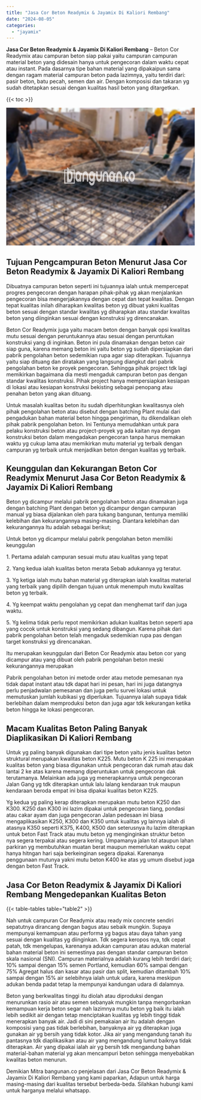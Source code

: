 ```yaml
---
title: "Jasa Cor Beton Readymix & Jayamix Di Kaliori Rembang"
date: "2024-08-05"
categories: 
  - "jayamix"
---
```


**Jasa Cor Beton Readymix & Jayamix Di Kaliori Rembang** – Beton Cor Readymix atau campuran beton siap pakai yaitu campuran campuran material beton yang didesain hanya untuk pengecoran dalam waktu cepat atau instant. Pada dasarnya tipe bahan material yang dipakaipun sama dengan ragam material campuran beton pada lazimnya, yaitu terdiri dari: pasir beton, batu pecah, semen dan air. Dengan komposisi dan takaran yg sudah ditetapkan sesuai dengan kualitas hasil beton yang ditargetkan.

{{< toc >}}

![Jasa Cor Beton Readymix & Jayamix Di Kaliori Rembang](/images/jasa-cor-readymix-09.png)

## Tujuan Pengcampuran Beton Menurut Jasa Cor Beton Readymix & Jayamix Di Kaliori Rembang

Dibuatnya campuran beton seperti ini tujuannya ialah untuk mempercepat progres pengecoran dengan harapan pihak-pihak yg akan menjalankan pengecoran bisa mengerjakannya dengan cepat dan tepat kwalitas. Dengan tepat kualitas inilah diharapkan kwalitas beton yg dibuat yakni kualitas beton sesuai dengan standar kwalitas yg diharapkan atau standar kwalitas beton yang diinginkan sesuai dengan konstruksi yg direncanakan.

Beton Cor Readymix juga yaitu macam beton dengan banyak opsi kwalitas mutu sesuai dengan peruntukannya atau sesuai dengan peruntukan konstruksi yang di inginkan. Beton ini pula dinamakan dengan beton cair siap guna, karena memang beton ini yaitu beton yg sudah dipersiapkan dari pabrik pengolahan beton sedemikian rupa agar siap diterapkan. Tujuannya yaitu siap dituang dan diratakan yang langsung diangkut dari pabrik pengolahan beton ke proyek pengecoran. Sehingga pihak project tdk lagi memikirkan bagaimana dia mesti mengaduk campuran beton pas dengan standar kwalitas konstruksi. Pihak project hanya mempersiapkan kesiapan di lokasi atau kesiapan konstruksi bekisting sebagai penopang atau penahan beton yang akan dituang.

Untuk masalah kualitas beton itu sudah diperhitungkan kwalitasnya oleh pihak pengolahan beton atau disebut dengan batching Plant mulai dari pengadukan bahan material beton hingga pengiriman, itu dikendalikan oleh pihak pabrik pengolahan beton. Ini Tentunya memudahkan untuk para pelaku konstruksi beton atau project-proyek yg ada kaitan nya dengan konstruksi beton dalam mengadakan pengecoran tanpa harus memakan waktu yg cukup lama atau memikirkan mutu material yg terbaik dengan campuran yg terbaik untuk menjadikan beton dengan kualitas yg terbaik.

## Keunggulan dan Kekurangan Beton Cor Readymix Menurut Jasa Cor Beton Readymix & Jayamix Di Kaliori Rembang

Beton yg dicampur melalui pabrik pengolahan beton atau dinamakan juga dengan batching Plant dengan beton yg dicampur dengan campuran manual yg biasa dijalankan oleh para tukang bangunan, tentunya memiliki kelebihan dan kekurangannya masing-masing. Diantara kelebihan dan kekurangannya Itu adalah sebagai berikut;

Untuk beton yg dicampur melalui pabrik pengolahan beton memiliki keunggulan

1\. Pertama adalah campuran sesuai mutu atau kualitas yang tepat

2\. Yang kedua ialah kualitas beton merata Sebab adukannya yg teratur.

3\. Yg ketiga ialah mutu bahan material yg diterapkan ialah kwalitas material yang terbaik yang dipilih dengan tujuan untuk menempuh mutu kwalitas beton yg terbaik.

4\. Yg keempat waktu pengolahan yg cepat dan menghemat tarif dan juga waktu.

5\. Yg kelima tidak perlu repot memikirkan adukan kualitas beton seperti apa yang cocok untuk konstruksi yang sedang dibangun. Karena pihak dari pabrik pengolahan beton telah mengaduk sedemikian rupa pas dengan target konstruksi yg direncanakan.

Itu merupakan keunggulan dari Beton Cor Readymix atau beton cor yang dicampur atau yang dibuat oleh pabrik pengolahan beton meski kekurangannya merupakan

Pabrik pengolahan beton ini metode order atau metode pemesanan nya tidak dapat instant atau tdk dapat hari ini pesan, hari ini juga datangnya perlu penjadwalan pemesanan dan juga perlu survei lokasi untuk memutuskan jumlah kubikasi yg diperlukan. Tujuannya ialah supaya tidak berlebihan dalam memproduksi beton dan juga agar tdk kekurangan ketika beton hingga ke lokasi pengecoran.

## Macam Kualitas Beton Paling Banyak Diaplikasikan Di Kaliori Rembang

Untuk yg paling banyak digunakan dari tipe beton yaitu jenis kualitas beton struktural merupakan kwalitas beton K225. Mutu beton K 225 ini merupakan kualitas beton yang biasa digunakan untuk pengecoran dak rumah atau dak lantai 2 ke atas karena memang diperuntukan untuk pengecoran dak terutamanya. Melainkan ada juga yg menerapkannya untuk pengecoran Jalan Gang yg tdk diterapkan untuk lalu lalang kendaraan truk maupun kendaraan beroda empat ini bisa dipakai kualitas beton K225.

Yg kedua yg paling kerap diterapkan merupakan mutu beton K250 dan K300. K250 dan K300 ini lazim dipakai untuk pengecoran tiang, pondasi atau cakar ayam dan juga pengecoran Jalan pedesaan ini biasa mengaplikasikan K250, K300 dan K350 untuk kualitas yg lainnya ialah di atasnya K350 seperti K375, K400, K500 dan seterusnya itu lazim diterapkan untuk beton Fast Track atau mutu beton yg menginginkan struktur beton nya segera terpakai atau segera kering. Umpamanya jalan tol ataupun lahan parkiran yg membutuhkan muatan berat maupun memerlukan waktu cepat hanya hitngan hari saja berkeinginan segera dipakai. Karenanya penggunaan mutunya yakni mutu beton K400 ke atas yg umum disebut juga dengan beton Fast Track.

## Jasa Cor Beton Readymix & Jayamix Di Kaliori Rembang Mengedepankan Kualitas Beton

{{< table-tables table="table2" >}}

Nah untuk campuran Cor Readymix atau ready mix concrete sendiri sepatutnya dirancang dengan bagus atau sebaik mungkin. Supaya mempunyai kemampuan atau performa yg bagus atau daya tahan yang sesuai dengan kualitas yg diinginkan. Tdk segera keropos nya, tdk cepat patah, tdk mengelupas, karenanya adukan campuran atau adukan material bahan material beton ini semestinya pas dengan standar campuran beton skala nasional (SNI). Campuran materialnya adalah kurang lebih terdiri dari; 10% sampai dengan 15% semen Portland, kemudian 60% sampai dengan 75% Agregat halus dan kasar atau pasir dan split, kemudian ditambah 10% sampai dengan 15% air selebihnya ialah untuk udara, karena meskipun adukan benda padat tetap Ia mempunyai kandungan udara di dalamnya.

Beton yang berkwalitas tinggi itu diolah atau diproduksi dengan menurunkan rasio air atau semen sebanyak mungkin tanpa mengorbankan kemampuan kerja beton segar nah lazimnya mutu beton yg baik itu ialah lebih sedikit air dengan tetap menciptakan kualitas yg lebih tinggi tidak menerapkan banyak air. Jadi di sini pemakaian air Itu adalah dengan komposisi yang pas tidak berlebihan, banyaknya air yg diterapkan juga gunakan air yg bersih yang tidak kotor. Jika air yang mengandung tanah itu pantasnya tdk diaplikasikan atau air yang mengandung lumut baiknya tidak diterapkan. Air yang dipakai ialah air yg bersih tdk mengandung bahan material-bahan material yg akan mencampuri beton sehingga menyebabkan kwalitas beton menurun.

Demikian Mitra bangunan.co penjelasan dari Jasa Cor Beton Readymix & Jayamix Di Kaliori Rembang yang kami paparkan, Adapun untuk harga masing-masing dari kualitas tersebut berbeda-beda. Silahkan hubungi kami untuk harganya melalui whatsapp.
